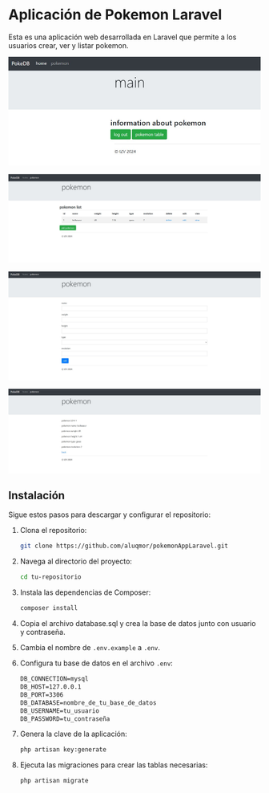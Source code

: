 # Aplicación de Pokemon Laravel

Esta es una aplicación web desarrollada en Laravel que permite a los usuarios crear, ver y listar pokemon.


![1](images/1.jpg)



![2](images/2.jpg)



![3.2](images/3.jpg)


![4](images/4.jpg)



## Instalación

Sigue estos pasos para descargar y configurar el repositorio:

1. Clona el repositorio:

    ```sh
    git clone https://github.com/aluqmor/pokemonAppLaravel.git
    ```

2. Navega al directorio del proyecto:

    ```sh
    cd tu-repositorio
    ```

3. Instala las dependencias de Composer:

    ```sh
    composer install
    ```

4. Copia el archivo database.sql y crea la base de datos junto con usuario y contraseña.

5. Cambia el nombre de `.env.example` a `.env`.

6. Configura tu base de datos en el archivo `.env`:

    ```env
    DB_CONNECTION=mysql
    DB_HOST=127.0.0.1
    DB_PORT=3306
    DB_DATABASE=nombre_de_tu_base_de_datos
    DB_USERNAME=tu_usuario
    DB_PASSWORD=tu_contraseña
    ```

7. Genera la clave de la aplicación:

    ```sh
    php artisan key:generate
    ```

8. Ejecuta las migraciones para crear las tablas necesarias:

    ```sh
    php artisan migrate
    ```
